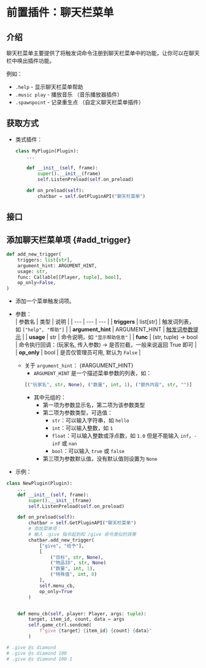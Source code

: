 # 前置插件：聊天栏菜单

## 介绍

聊天栏菜单主要提供了将触发词命令注册到聊天栏菜单中的功能，让你可以在聊天栏中唤出插件功能。

例如：
- `.help` - 显示聊天栏菜单帮助
- `.music play` - 播放音乐 （音乐播放器插件）
- `.spawnpoint` - 记录重生点 （自定义聊天栏菜单插件）

## 获取方式
- 类式插件：
    ```python
    class MyPlugin(Plugin):
        ...
        
        def __init__(self, frame):
            super().__init__(frame)
            self.ListenPreload(self.on_preload)

        def on_preload(self):
            chatbar = self.GetPluginAPI("聊天栏菜单")
    ```


## 接口

## 添加聊天栏菜单项 {#add_trigger}
```python
def add_new_trigger(
    triggers: list[str],
    argument_hint: ARGUMENT_HINT,
    usage: str,
    func: Callable[[Player, tuple], bool],
    op_only=False,
)
```
- 添加一个菜单触发词项。

- 参数：  
    | 参数名 | 类型 | 说明 |
    | --- | --- | --- |
    | **triggers** | list[str] | 触发词列表，如 `["help", "帮助"]` |
    | **argument_hint** | ARGUMENT_HINT | [触发词参数提示](#ARGUMENT_HINT) |
    | **usage** | str | 命令说明，如 `"显示帮助信息"` |
    | **func** | (str, tuple) -> bool | 命令执行回调：(玩家名, 传入参数) -> 是否拦截，一般来说返回 True 即可 |
    | **op_only** | bool | 是否仅管理员可用, 默认为 `False` |

    - 关于 `argument_hint`：  {#ARGUMENT_HINT}
        - `ARGUMENT_HINT` 是一个描述菜单参数的列表，如：
        ```python
        [("玩家名", str, None), ("数量", int, 1), ("额外内容", str, "")]
        ```
        - 其中元组的：
            - 第一项为参数显示名，第二项为该参数类型
            - 第二项为参数类型，可选值：
                - `str`：可以输入字符串，如 `hello`
                - `int`：可以输入整数，如 `1`
                - `float`：可以输入整数或浮点数，如 `1.0` 但是不能输入 `inf`，`-inf` 或 `nan`
                - `bool`：可以输入 `true` 或 `false`
            - 第三项为参数默认值，没有默认值则设置为 `None`

- 示例：
```python
class NewPlugin(Plugin):
    ...
    def __init__(self, frame):
        super().__init__(frame)
        self.ListenPreload(self.on_preload)

    def on_preload(self):
        chatbar = self.GetPluginAPI("聊天栏菜单")
        # 添加菜单项：
        # 输入 .give 指令起到和 /give 命令类似的效果
        chatbar.add_new_trigger(
            ["give", "给予"],
            [
                ("目标", str, None),
                ("物品ID", str, None)
                ("数量", int, 1),
                ("特殊值", int, 0)
            ],
            self.menu_cb,
            op_only=True
        )


    def menu_cb(self, player: Player, args: tuple):
        target, item_id, count, data = args
        self.game_ctrl.sendcmd(
            f"give {target} {item_id} {count} {data}"
        )

# .give @s diamond
# .give @s diamond 100
# .give @s diamond 100 1
```